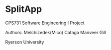 # SplitApp

CPS731 Software Engineering I Project

Authors:
Melchizedek(Mico) Cataga
Manveer Gill


Ryerson University
